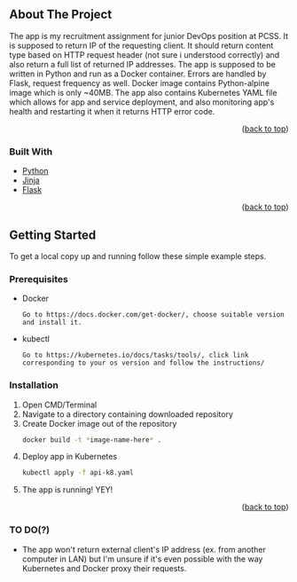 ## About The Project

The app is my recruitment assignment for junior DevOps position at PCSS. It is supposed to return IP of the requesting client. 
It should return content type based on HTTP request header (not sure i understood correctly) and also return a full list of returned IP addresses.
The app is supposed to be written in Python and run as a Docker container. Errors are handled by Flask, request frequency as well. 
Docker image contains Python-alpine image which is only ~40MB. The app also contains Kubernetes YAML file which allows for app and service deployment, and also monitoring app's health and restarting it when it returns HTTP error code.


<p align="right">(<a href="#top">back to top</a>)</p>



### Built With

* [Python](https://www.python.org/)
* [Jinja](https://jinja.palletsprojects.com/en/3.0.x/)
* [Flask](https://flask.palletsprojects.com/en/2.0.x/)
<p align="right">(<a href="#top">back to top</a>)</p>



<!-- GETTING STARTED -->
## Getting Started

To get a local copy up and running follow these simple example steps.

### Prerequisites


* Docker
	```
	Go to https://docs.docker.com/get-docker/, choose suitable version and install it.
	```
* kubectl
	```
	Go to https://kubernetes.io/docs/tasks/tools/, click link corresponding to your os version and follow the instructions/
	```
	
### Installation

1. Open CMD/Terminal
2. Navigate to a directory containing downloaded repository
3. Create Docker image out of the repository
	```sh
	docker build -t *image-name-here* .
	```
4. Deploy app in Kubernetes
   ```sh
   kubectl apply -f api-k8.yaml
   ```
5. The app is running! YEY!

<p align="right">(<a href="#top">back to top</a>)</p>

### TO DO(?)

* The app won't return external client's IP address (ex. from another computer in LAN) 
	but I'm unsure if it's even possible with the way Kubernetes and Docker proxy their requests.